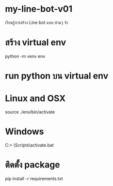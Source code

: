 # my-line-bot-v01
เรียนรู้การสร้าง Line bot แบบ บ้านๆ จ้า

# สร้าง virtual env
python -m venv env

# run python บน virtual env
# Linux and OSX
source ./env/bin/activate
# Windows
C:\> <venv>\Scripts\activate.bat

# ติดตั้ง package
pip install -r requirements.txt
